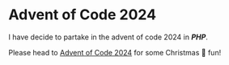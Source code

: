 # Advent of Code 2024

I have decide to partake in the advent of code 2024 in ***PHP***.

Please head to [Advent of Code 2024](https://adventofcode.com/) for some Christmas 🎄 fun!

